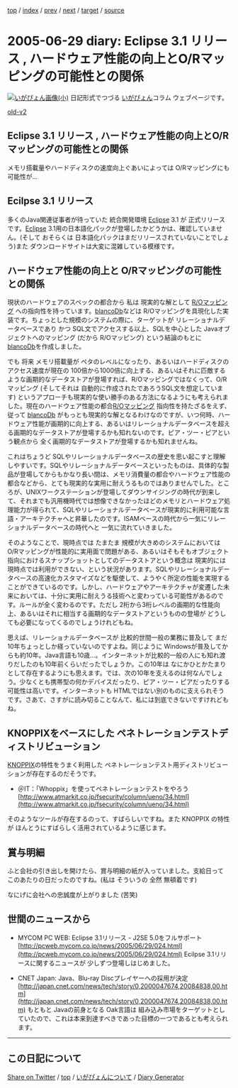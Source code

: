 [top](../index.html) 
 / [index](index.html) 
 / [prev](ig050628.html) 
 / [next](ig050701.html) 
 / [target](https://igapyon.github.io/diary/2005/ig050629.html) 
 / [source](https://github.com/igapyon/diary/blob/gh-pages/2005/ig050629.src.md) 

2005-06-29 diary: Eclipse 3.1 リリース , ハードウェア性能の向上とO/Rマッピングの可能性との関係
=====================================================================================================
[![いがぴょん画像(小)](https://igapyon.github.io/diary/images/iga200306s.jpg "いがぴょん")](https://igapyon.github.io/diary/memo/memoigapyon.html) 日記形式でつづる [いがぴょん](https://igapyon.github.io/diary/memo/memoigapyon.html)コラム ウェブページです。

[old-v2](ig050629-orig.html)

## Eclipse 3.1 リリース , ハードウェア性能の向上とO/Rマッピングの可能性との関係

メモリ搭載量やハードディスクの速度向上ぐあいによっては O/Rマッピングにも可能性が…


## Ecilpse 3.1 リリース

多くのJava関連従事者が待っていた 統合開発環境 [Eclipse](http://www.igapyon.jp/igapyon/diary/keyword/eclipse.html) 3.1 が 正式リリースです。[Eclipse](http://www.igapyon.jp/igapyon/diary/keyword/eclipse.html) 3.1用の日本語化パックが登場したかどうかは、確認していません。(そして おそらくは 日本語化パックはまだリリースされていないことでしょう)また ダウンロードサイトは大変に混雑している模様です。

## ハードウェア性能の向上と O/Rマッピングの可能性との関係

現状のハードウェアのスペックの都合から 私は 現実的な解として [R/Oマッピング](http://www.igapyon.jp/igapyon/diary/keyword/romap.html) への指向性を持っています。[blancoDb](http://www.igapyon.jp/blanco/blancodb.html)などは
R/Oマッピングを具現化した実装です。ちょっとした規模のシステムの際に、ターゲットが リレーショナルデータベースであり かつ SQL文でアクセスする以上、SQLを中心とした
Javaオブジェクトへのマッピング (だから R/Oマッピング) という結論のもとに [blancoDb](http://www.igapyon.jp/blanco/blancodb.html)を作成しました。

でも 将来 メモリ搭載量が ペタのレベルになったり、あるいはハードディスクのアクセス速度が現在の 100倍から1000倍に向上する、あるいはそれに匹敵するような画期的なデータストアが登場すれば、R/Oマッピングではなくって、O/Rマッピング
(そしてそれは 自動的に作成されたであろうSQL文を想定しています) というアプローチも現実的な使い勝手のある方法になるようにも考えられました。現在のハードウェア性能の都合[R/Oマッピング](http://www.igapyon.jp/igapyon/diary/keyword/romap.html) 指向性を持たざるをえず、従って [blancoDb](http://www.igapyon.jp/blanco/blancodb.html) がもっとも現実的な解となるわけなのですが、いつ何時、ハードウェア性能が画期的に向上する、あるいはリレーショナルデータベースを超える画期的なデータストアが登場するかも知れないのです。ピア・ツー・ピアという観点から 全く画期的なデータストアが登場するかも知れませんね。

これはちょうど SQLやリレーショナルデータベースの歴史を思い起こすと理解しやすいです。SQLやリレーショナルデータベースといったものは、具体的な製品が登場してからもかなり長い間は、メモリ消費量の都合やハードウェア性能の都合などから、とても現実的な実用に耐えうるものではありませんでした。ところが、UNIXワークステーションが登場してダウンサイジングの時代が到来して、それまでも汎用機時代では想像できなかったほどのメモリとハードウェア処理能力が得られて、SQLやリレーショナルデータベースが現実的に利用可能な言語・アーキテクチャへと昇華したのです。ISAMベースの時代から一気にリレーショナルデータベースの時代へと 一気に流れていきました。

そのようなことで、現時点では たまたま 規模が大きめのシステムにおいては O/Rマッピングが性能的に実用面で問題がある、あるいはそもそもオブジェクト指向におけるスナップショットとしてのデータストアという概念は 現実的には現時点では利用ができない、という状況があります。SQLやリレーショナルデータベースの高速化カスタマイズなどを駆使して、ようやく所定の性能を実現することができているのです。しかし、ハードウェアやアーキテクチャが変遷した未来においては、十分に実用に耐えうる技術へと変わっている可能性があるのです。ルールが全く変わるのです。ただし
2桁から3桁レベルの画期的な性能向上、あるいはそれに相当する画期的なデータストアというものの登場が どうしても必要になってくるのでしょうけれどもね。

思えば、リレーショナルデータベースが 比較的世間一般の業務に普及して まだ10年ちょっとしか経っていないのですよね。同じように Windowsが普及してからも約10年。Java言語も10歳…。インターネットが比較的一般の人にも知れ渡りだしたのも10年前くらいだったでしょうか。この10年は なにかひとかたまりとして存在するようにも思えます。では、次の10年を支えるのは何なんでしょう。少なくとも携帯型の何かデバイスだったり、ピア・ツー・ピアだったりする可能性は高いです。インターネットも
HTMLではない別のものに支えられそうです。さあて、さすがに読み切ることなんて、私には到底できないですけれどもね。

## KNOPPIXをベースにした ペネトレーションテストディストリビューション

[KNOPPIX](http://www.igapyon.jp/igapyon/diary/keyword/knoppix.html)の特性をうまく利用した ペネトレーションテスト用ディストリビューションが存在するのだそうです。

* ＠IT：「Whoppix」を使ってペネトレーションテストをやろう
  [http://www.atmarkit.co.jp/fsecurity/column/ueno/34.html](http://www.atmarkit.co.jp/fsecurity/column/ueno/34.html)

そのようなツールが存在するのって、すばらしいですね。また KNOPPIX の特性が ほんとうにすばらしく活用されているように感じます。

## 賞与明細

ふと会社の引き出しを開けたら、賞与明細の紙が入っていました。支給日って このあたりの日だったのですね。(私は そういうの 全然 無頓着です)

なにげに会社への忠誠度が上がりました (苦笑)

## 世間のニュースから

* MYCOM PC WEB: Eclipse 3.1リリース - J2SE 5.0をフルサポート
  [http://pcweb.mycom.co.jp/news/2005/06/29/024.html](http://pcweb.mycom.co.jp/news/2005/06/29/024.html)
  Ecilpse 3.1リリースに関するニュースが 少しずつ登場しはじめました。
  
* CNET Japan: Java、Blu-ray Discプレイヤーへの採用が決定
  [http://japan.cnet.com/news/tech/story/0,2000047674,20084838,00.htm](http://japan.cnet.com/news/tech/story/0,2000047674,20084838,00.htm)
  もともと Javaの前身となる Oak言語は 組み込み市場をターゲットとしていたので、これは本来到達すべきであった目標の一つであるとも考えられます。


----------------------------------------------------------------------------------------------------

## この日記について

[Share on Twitter](https://twitter.com/intent/tweet?hashtags=igapyon%2Cdiary%2C%E3%81%84%E3%81%8C%E3%81%B4%E3%82%87%E3%82%93&text=Eclipse+3.1+%E3%83%AA%E3%83%AA%E3%83%BC%E3%82%B9+%2C+%E3%83%8F%E3%83%BC%E3%83%89%E3%82%A6%E3%82%A7%E3%82%A2%E6%80%A7%E8%83%BD%E3%81%AE%E5%90%91%E4%B8%8A%E3%81%A8O%2FR%E3%83%9E%E3%83%83%E3%83%94%E3%83%B3%E3%82%B0%E3%81%AE%E5%8F%AF%E8%83%BD%E6%80%A7%E3%81%A8%E3%81%AE%E9%96%A2%E4%BF%82&url=https%3A%2F%2Figapyon.github.io%2Fdiary%2F2005%2Fig050629.html) / [top](../index.html) / [いがぴょんについて](https://igapyon.github.io/diary/memo/memoigapyon.html) / [Diary Generator](https://github.com/igapyon/igapyonv3)
